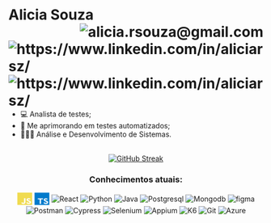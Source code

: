 <h1>Alicia Souza
	<a href="mailto: alicia.rsouza@gmail.com" target="_blank">
	    <img align="right" src="https://img.shields.io/badge/Gmail-D14836?style=for-the-badge&logo=gmail&logoColor=white" alt="alicia.rsouza@gmail.com">
    </a> 
     <a target="_blank" href="https://www.figma.com/@allysr" target="_blank">
        <img align="right" src="https://img.shields.io/badge/Figma-EE82EE?style=for-the-badge&logo=figma&logoColor=white" alt="https://www.linkedin.com/in/aliciarsz/">
    </a>
    <a target="_blank" href="https://www.linkedin.com/in/aliciarsz/">
	    <img align="right" src="https://img.shields.io/badge/LinkedIn-0077B5?style=for-the-badge&logo=linkedin&logoColor=white" alt="https://www.linkedin.com/in/aliciarsz/">
    </a>
     
</h1> 

<br>

- 💻 Analista de testes;
- 📑 Me aprimorando em testes automatizados;
- 👩🏻‍🎓 Análise e Desenvolvimento de Sistemas.

<br>


<div align="center">
    <a href="https://git.io/streak-stats"><img src="https://streak-stats.demolab.com?user=allysr&theme=dark&hide_border=true&locale=pt_BR&mode=weekly" alt="GitHub Streak" /></a>
    <h3>Conhecimentos atuais:</h3>
	<img align="center" alt="Js" height="25" width="30" src="https://raw.githubusercontent.com/devicons/devicon/master/icons/javascript/javascript-plain.svg">
	<img align="center" alt="Ts" height="25" width="30" src="https://raw.githubusercontent.com/devicons/devicon/master/icons/typescript/typescript-plain.svg">
	<img align="center" alt="React" height="25"  width="30" src="https://upload.wikimedia.org/wikipedia/commons/thumb/a/a7/React-icon.svg/1200px-React-icon.svg.png"/>
	<img align="center" alt="Python" height="25" width="30"  src="https://upload.wikimedia.org/wikipedia/commons/thumb/c/c3/Python-logo-notext.svg/1200px-Python-logo-notext.svg.png"/>
	<img align="center" alt="Java" height="25" width="30" src="https://cdn-icons-png.flaticon.com/512/226/226777.png">
	<img align="center" alt="Postgresql" height="25" width="30" src="https://upload.wikimedia.org/wikipedia/commons/thumb/2/29/Postgresql_elephant.svg/1200px-Postgresql_elephant.svg.png"/>
	<img align="center" alt="Mongodb" height="25"  src="https://devkico.itexto.com.br/wp-content/uploads/2013/10/mongodb-leaf.png"/>
	<img align="center" alt="figma" height="25" width="30"  src="https://upload.wikimedia.org/wikipedia/commons/3/33/Figma-logo.svg"/>
	<img align="center" alt="Postman" height="25" width="30" src="https://cdn.jsdelivr.net/gh/devicons/devicon@latest/icons/postman/postman-plain.svg" />
	<img align="center" alt="Cypress" height="25" width="30" src="https://cdn.jsdelivr.net/gh/devicons/devicon@latest/icons/cypressio/cypressio-original.svg" />     
	<img align="center" alt="Selenium" height="25" width="30" src="https://cdn.jsdelivr.net/gh/devicons/devicon/icons/selenium/selenium-original.svg" />
	<img align="center" alt="Appium" height="25" width="30" src="https://cdn.worldvectorlogo.com/logos/appium.svg"/>
	<img align="center" alt="K6" height="25" width="30" src="https://cdn.jsdelivr.net/gh/devicons/devicon@latest/icons/k6/k6-original.svg" />
	<img align="center" alt="Git" height="25" width="30" src="https://cdn.jsdelivr.net/gh/devicons/devicon/icons/git/git-original.svg" />
	<img align="center" alt="Azure" height="25" width="30" src="https://cdn.jsdelivr.net/gh/devicons/devicon/icons/azure/azure-original.svg" />
</div>


     
     
     
  
